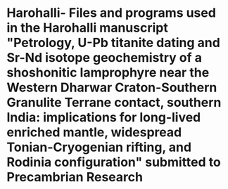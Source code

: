 # Harohalli- Files and programs used in the Harohalli manuscript "Petrology, U-Pb titanite dating and Sr-Nd isotope geochemistry of a shoshonitic lamprophyre near the Western Dharwar Craton-Southern Granulite Terrane contact, southern India: implications for long-lived enriched mantle, widespread Tonian-Cryogenian rifting, and Rodinia configuration" submitted to Precambrian Research
